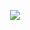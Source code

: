 <p align="center">
  <img src="https://capsule-render.vercel.app/api?text=Hey Everyone!🎀&animation=fadeIn&type=blur&color=gradient&customColorList=0&height=100"/>
</p>

